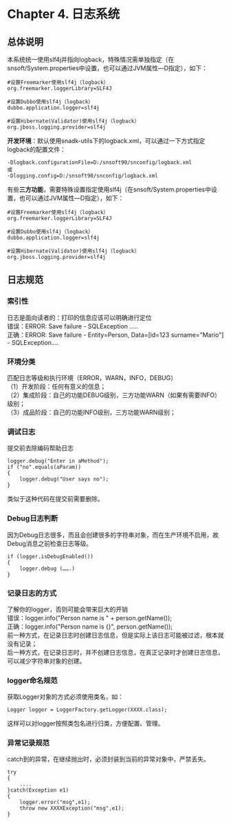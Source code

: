 # Chapter 4. 日志系统

## 总体说明

本系统统一使用slf4j并指向logback，特殊情况需单独指定（在snsoft/System.properties中设置，也可以通过JVM属性—D指定），如下：

```
#设置Freemarker使用slf4j（logback）
org.freemarker.loggerLibrary=SLF4J

#设置Dubbo使用slf4j（logback）
dubbo.application.logger=slf4j

#设置Hibernate(Validator)使用slf4j（logback）
org.jboss.logging.provider=slf4j
```

**开发环境**：默认使用snadk-utils下的logback.xml，可以通过一下方式指定logback的配置文件：

```
-Dlogback.configurationFile=D:/snsoft90/snconfig/logback.xml
或
-Dlogging.config=D:/snsoft90/snconfig/logback.xml
```

有些**三方功能**，需要特殊设置指定使用slf4j（在snsoft/System.properties中设置，也可以通过JVM属性—D指定），如下：

```
#设置Freemarker使用slf4j（logback）
org.freemarker.loggerLibrary=SLF4J

#设置Dubbo使用slf4j（logback）
dubbo.application.logger=slf4j

#设置Hibernate(Validator)使用slf4j（logback）
org.jboss.logging.provider=slf4j
```

## 日志规范

### 索引性

日志是面向读者的：打印的信息应该可以明确进行定位  
    错误：ERROR: Save failure - SQLException .....  
    正确：ERROR: Save failure - Entity=Person, Data=\[id=123 surname="Mario"\] - SQLException....

### 环境分类

匹配日志等级和执行环境（ERROR，WARN，INFO，DEBUG）  
    （1）开发阶段：任何有意义的信息；  
    （2）集成阶段：自己的功能DEBUG级别，三方功能WARN（如果有需要INFO）级别；  
    （3）成品阶段：自己的功能INFO级别，三方功能WARN级别；

### 调试日志

提交前去除编码帮助日志

```
logger.debug("Enter in aMethod");
if ("no".equals(aParam)) 
{
    logger.debug("User says no");
}
```

类似于这种代码在提交前需要删除。

### Debug日志判断

因为Debug日志很多，而且会创建很多的字符串对象，而在生产环境不启用，故Debug消息之前检查日志等级。

```
if (logger.isDebugEnabled())
{
    logger.debug (…….)
}
```

### 记录日志的方式

了解你的logger，否则可能会带来巨大的开销  
错误：logger.info\("Person name is " + person.getName\(\)\);  
正确：logger.info\("Person name is {}", person.getName\(\)\);  
前一种方式，在记录日志时创建日志信息，但是实际上该日志可能被过滤，根本就没有记录；  
后一种方式，在记录日志时，并不创建日志信息，在真正记录时才创建日志信息，可以减少字符串对象的创建。

### logger命名规范

获取Logger对象的方式必须使用类名，如：

```
Logger logger = LoggerFactory.getLogger(XXXX.class);
```

这样可以对logger按照类包名进行归类，方便配置、管理。

### 异常记录规范

catch到的异常，在继续抛出时，必须封装到当前的异常对象中，严禁丢失。

```
try
{
    ....
}catch(Exception e1)
{
    logger.error("msg",e1);
    throw new XXXXException("msg",e1);
}
```



